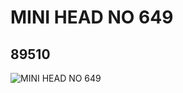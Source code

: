 # MINI HEAD NO 649
## 89510
![MINI HEAD NO 649](https://lc-www-live-s.legocdn.com/media/bricks/5/2/4578503.jpg)